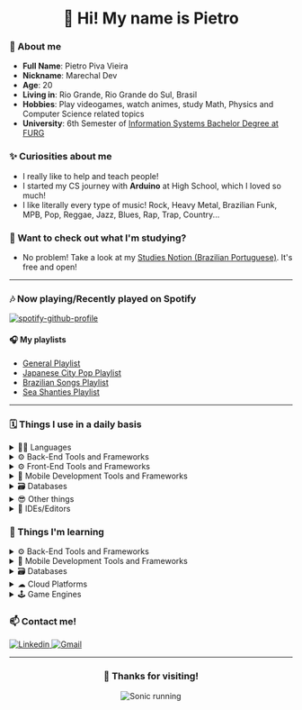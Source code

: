 <h1 align="center">👋 Hi! My name is Pietro</h1>

### 💬 About me
* **Full Name**: Pietro Piva Vieira
* **Nickname**: Marechal Dev
* **Age**: 20
* **Living in**: Rio Grande, Rio Grande do Sul, Brasil
* **Hobbies**: Play videogames, watch animes, study Math, Physics and Computer Science related topics
* **University**: 6th Semester of [Information Systems Bachelor Degree at FURG](https://sistemas.furg.br/sistemas/paginaFURG/publico/bin/cursos/tela_qsl_visual.php?cd_curso=252*845)

### ✨ Curiosities about me
* I really like to help and teach people!
* I started my CS journey with **Arduino** at High School, which I loved so much!
* I like literally every type of music! Rock, Heavy Metal, Brazilian Funk, MPB, Pop, Reggae, Jazz, Blues, Rap, Trap, Country...

### 📖 Want to check out what I'm studying?
* No problem! Take a look at my [Studies Notion (Brazilian Portuguese)](https://marechal-dev.notion.site/Self-Studies-583e27c2e37944b7ab07de8b170c8568). It's free and open!

---

### 🎶 Now playing/Recently played on Spotify
[![spotify-github-profile](https://spotify-github-profile.vercel.app/api/view?uid=piva-pietro2014&cover_image=true&theme=default)](https://github.com/kittinan/spotify-github-profile)

#### 🎧 My playlists
* [General Playlist](https://open.spotify.com/playlist/5oHIpeFo7RO0zfhSiTk0NA?si=51010f7ce0f74b93)
* [Japanese City Pop Playlist](https://open.spotify.com/playlist/6CR4mfSweBtIYvvukudwpF?si=69596a1992114493)
* [Brazilian Songs Playlist](https://open.spotify.com/playlist/4tN4Cz4HUiaFglFP4mRBwf?si=94eb80e02bab491e)
* [Sea Shanties Playlist](https://open.spotify.com/playlist/1s6FKwe3LB4iN52kb2kCiT?si=e7970a795c444bb8)

---

### 🗓 Things I use in a daily basis

<details>
  <summary>👨‍💻 Languages</summary>

  ![C](https://img.shields.io/badge/c-%2300599C.svg?style=for-the-badge&logo=c&logoColor=white) ![C++](https://img.shields.io/badge/c++-%2300599C.svg?style=for-the-badge&logo=c%2B%2B&logoColor=white) ![CSharp](https://img.shields.io/badge/C%23-239120?style=for-the-badge&logo=c-sharp&logoColor=white) ![JavaScript](https://img.shields.io/badge/javascript-%23323330.svg?style=for-the-badge&logo=javascript&logoColor=%23F7DF1E) ![TypeScript](https://img.shields.io/badge/typescript-%23007ACC.svg?style=for-the-badge&logo=typescript&logoColor=white) ![Dart](https://img.shields.io/badge/dart-%230175C2.svg?style=for-the-badge&logo=dart&logoColor=white) ![Go](https://img.shields.io/badge/go-%2300ADD8.svg?style=for-the-badge&logo=go&logoColor=white) ![Lua](https://img.shields.io/badge/lua-%232C2D72.svg?style=for-the-badge&logo=lua&logoColor=white) ![R](https://img.shields.io/badge/r-%23276DC3.svg?style=for-the-badge&logo=r&logoColor=white)
</details>

<details>
  <summary>⚙ Back-End Tools and Frameworks</summary>

  ![NodeJS](https://img.shields.io/badge/node.js-6DA55F?style=for-the-badge&logo=node.js&logoColor=white) ![Express.js](https://img.shields.io/badge/express.js-%23404d59.svg?style=for-the-badge&logo=express&logoColor=%2361DAFB)
</details>

<details>
  <summary>⚙ Front-End Tools and Frameworks</summary>

  ![React](https://img.shields.io/badge/react-%2320232a.svg?style=for-the-badge&logo=react&logoColor=%2361DAFB) ![CSS3](https://img.shields.io/badge/css3-%231572B6.svg?style=for-the-badge&logo=css3&logoColor=white) ![SASS](https://img.shields.io/badge/SASS-hotpink.svg?style=for-the-badge&logo=SASS&logoColor=white) ![Styled Components](https://img.shields.io/badge/styled--components-DB7093?style=for-the-badge&logo=styled-components&logoColor=white)
</details>

<details>
  <summary>📱 Mobile Development Tools and Frameworks</summary>

  ![Flutter](https://img.shields.io/badge/Flutter-%2302569B.svg?style=for-the-badge&logo=Flutter&logoColor=white)
</details>

<details>
  <summary>🗃 Databases</summary>

  ![MySQL](https://img.shields.io/badge/mysql-%2300f.svg?style=for-the-badge&logo=mysql&logoColor=white) ![PostgreSQL](https://img.shields.io/badge/postgresql-%23316192.svg?style=for-the-badge&logo=postgresql&logoColor=white) ![MongoDB](https://img.shields.io/badge/MongoDB-%234ea94b.svg?style=for-the-badge&logo=mongodb&logoColor=white)
</details>

<details>
  <summary>😎 Other things</summary>

  ![Docker](https://img.shields.io/badge/docker-%230db7ed.svg?style=for-the-badge&logo=docker&logoColor=white)
</details>

<details>
  <summary>📝 IDEs/Editors</summary>

  ![Visual Studio Code](https://img.shields.io/badge/Visual%20Studio%20Code-0078d7.svg?style=for-the-badge&logo=visual-studio-code&logoColor=white) ![Visual Studio](https://img.shields.io/badge/Visual%20Studio-5C2D91.svg?style=for-the-badge&logo=visual-studio&logoColor=white) ![Neovim](https://img.shields.io/badge/NeoVim-%2357A143.svg?&style=for-the-badge&logo=neovim&logoColor=white)
</details>

### 🤔 Things I'm learning
<details>
  <summary>⚙ Back-End Tools and Frameworks</summary>

  ![NestJS](https://img.shields.io/badge/nestjs-%23E0234E.svg?style=for-the-badge&logo=nestjs&logoColor=white) ![.Net](https://img.shields.io/badge/.NET-5C2D91?style=for-the-badge&logo=.net&logoColor=white)
</details>

<details>
  <summary>📱 Mobile Development Tools and Frameworks</summary>

  ![React Native](https://img.shields.io/badge/react_native-%2320232a.svg?style=for-the-badge&logo=react&logoColor=%2361DAFB)
</details>

<details>
  <summary>🗃 Databases</summary>

  ![MicrosoftSQLServer](https://img.shields.io/badge/Microsoft%20SQL%20Sever-CC2927?style=for-the-badge&logo=microsoft%20sql%20server&logoColor=white)
</details>

<details>
  <summary>☁ Cloud Platforms</summary>

  ![Google Cloud](https://img.shields.io/badge/Google%20Cloud-%234285F4.svg?style=for-the-badge&logo=google-cloud&logoColor=white) ![Vercel](https://img.shields.io/badge/vercel-%23000000.svg?style=for-the-badge&logo=vercel&logoColor=white) ![Heroku](https://img.shields.io/badge/heroku-%23430098.svg?style=for-the-badge&logo=heroku&logoColor=white) 
</details>

<details>
  <summary>🕹 Game Engines</summary>

  ![Unity Engine](https://img.shields.io/badge/Unity-100000?style=for-the-badge&logo=unity&logoColor=white) ![Unreal Engine](https://img.shields.io/badge/Unreal%20Engine-%23313131.svg?style=for-the-badge&logo=unrealengine&logoColor=white)
</details>

### 📫 Contact me!
<a href="https://www.linkedin.com/in/pietro-vieira/" target="_blank"> 
  <img src="https://img.shields.io/badge/linkedin-%230077B5.svg?style=for-the-badge&logo=linkedin&logoColor=white" alt="Linkedin" /> 
</a>
<a href="mailto:pietro.developer@gmail.com" target="_blank">
  <img src="https://img.shields.io/badge/Gmail-D14836?style=for-the-badge&logo=gmail&logoColor=white" alt="Gmail" />
</a>

---

<div align="center">
  <h3>🤝 Thanks for visiting!</h3>
  <img src="https://media.giphy.com/media/j65n85RPrVQlhbLQel/giphy.gif" alt="Sonic running"/>
</div>
